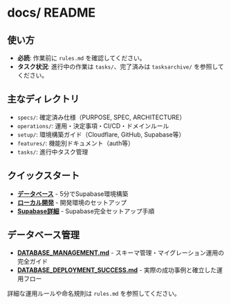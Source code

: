 # docs/ README

## 使い方
- **必読**: 作業前に `rules.md` を確認してください。
- **タスク状況**: 進行中の作業は `tasks/`、完了済みは `tasksarchive/` を参照してください。

## 主なディレクトリ
- `specs/`: 確定済み仕様（PURPOSE, SPEC, ARCHITECTURE）
- `operations/`: 運用・決定事項・CI/CD・ドメインルール
- `setup/`: 環境構築ガイド（Cloudflare, GitHub, Supabase等）
- `features/`: 機能別ドキュメント（auth等）
- `tasks/`: 進行中タスク管理

## クイックスタート
- **[データベース](./setup/DATABASE_QUICKSTART.md)** - 5分でSupabase環境構築
- **[ローカル開発](./setup/LOCAL_DEVELOPMENT.md)** - 開発環境のセットアップ
- **[Supabase詳細](./setup/SUPABASE_SETUP.md)** - Supabase完全セットアップ手順

## データベース管理
- **[DATABASE_MANAGEMENT.md](./DATABASE_MANAGEMENT.md)** - スキーマ管理・マイグレーション運用の完全ガイド
- **[DATABASE_DEPLOYMENT_SUCCESS.md](./DATABASE_DEPLOYMENT_SUCCESS.md)** - 実際の成功事例と確立した運用フロー

詳細な運用ルールや命名規則は `rules.md` を参照してください。

